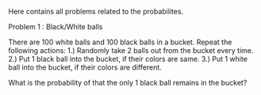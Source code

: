 Here contains all problems related to the probabilites.

Problem 1 : Black/White balls

There are 100 white balls and 100 black balls in a bucket. Repeat the following actions:
1.) Randomly take 2 balls out from the bucket every time.
2.) Put 1 black ball into the bucket, if their colors are same.
3.) Put 1 white ball into the bucket, if their colors are different.

What is the probability of that the only 1 black ball remains in the bucket?

